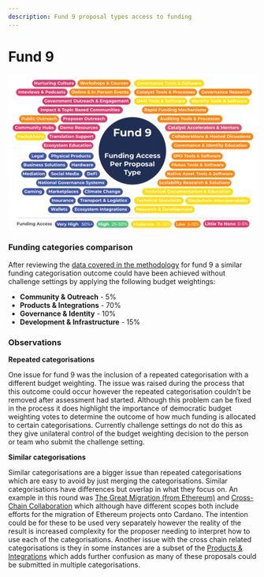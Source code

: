 ```yaml
---
description: Fund 9 proposal types access to funding
---
```


# Fund 9

![Fund 9 - Proposal types funding access](../../.gitbook/assets/fund-9-funding-access.png)

### **Funding categories comparison**

After reviewing the [data covered in the methodology](methodology-data-and-feedback.md) for fund 9 a similar funding categorisation outcome could have been achieved without challenge settings by applying the following budget weightings:

* **Community & Outreach** - 5%
* **Products & Integrations** - 70%
* **Governance & Identity** - 10%
* **Development & Infrastructure** - 15%

### Observations



**Repeated categorisations**

One issue for fund 9 was the inclusion of a repeated categorisation with a different budget weighting. The issue was raised during the process that this outcome could occur however the repeated categorisation couldn’t be removed after assessment had started. Although this problem can be fixed in the process it does highlight the importance of democratic budget weighting votes to determine the outcome of how much funding is allocated to certain categorisations. Currently challenge settings do not do this as they give unilateral control of the budget weighting decision to the person or team who submit the challenge setting.



**Similar categorisations**

Similar categorisations are a bigger issue than repeated categorisations which are easy to avoid by just merging the categorisations. Similar categorisations have differences but overlap in what they focus on. An example in this round was [The Great Migration (from Ethereum)](https://app.ideascale.com/t/UM5UZBw7N) and [Cross-Chain Collaboration](https://app.ideascale.com/t/UM5UZBunq) which although have different scopes both include efforts for the migration of Ethereum projects onto Cardano. The intention could be for these to be used very separately however the reality of the result is increased complexity for the proposer needing to interpret how to use each of the categorisations. Another issue with the cross chain related categorisations is they in some instances are a subset of the [Products & Integrations](https://app.ideascale.com/t/UM5UZBunL) which adds further confusion as many of these proposals could be submitted in multiple categorisations.
